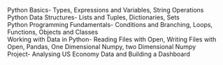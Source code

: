 Python Basics- Types, Expressions and Variables, String Operations \
Python Data Structures- Lists and Tuples, Dictionaries, Sets \
Python Programming Fundamentals- Conditions and Branching, Loops, Functions, Objects and Classes \
Working with Data in Python- Reading Files with Open, Writing Files with Open, Pandas, One Dimensional Numpy, two Dimensional Numpy \
Project- Analysing US Economy Data and Building a Dashboard
